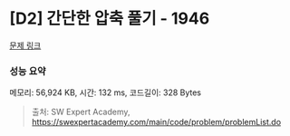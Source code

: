 # [D2] 간단한 압축 풀기 - 1946 

[문제 링크](https://swexpertacademy.com/main/code/problem/problemDetail.do?contestProbId=AV5PmkDKAOMDFAUq) 

### 성능 요약

메모리: 56,924 KB, 시간: 132 ms, 코드길이: 328 Bytes



> 출처: SW Expert Academy, https://swexpertacademy.com/main/code/problem/problemList.do